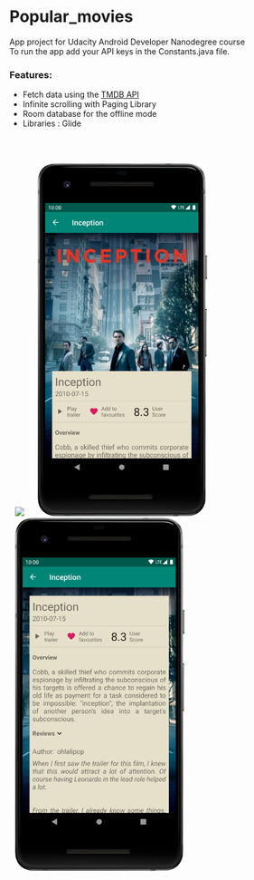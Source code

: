 # Popular_movies

App project for Udacity Android Developer Nanodegree course <br>
To run the app add your API keys in the Constants.java file.

### Features:
* Fetch data using the  <a href="https://www.themoviedb.org" target="_blank">TMDB API</a>
* Infinite scrolling with Paging Library
* Room database for the offline mode
* Libraries : Glide
<br>
<br>
<p>
<img hspace="10" src="s1.png" width="300px"/> 
<img hspace="10" src="s2.png" width="300px"/> 
<img hspace="10" src="s3.png" width="300px"/>
</p>
